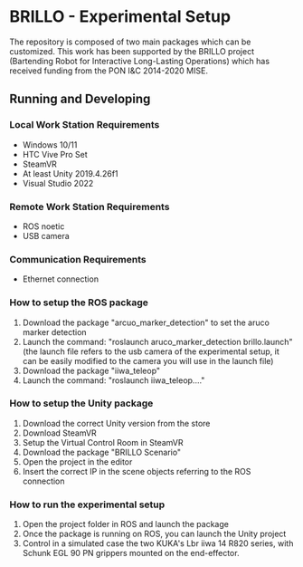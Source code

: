 # BRILLO - Experimental Setup

The repository is composed of two main packages which can be customized. 
This work has been supported by the BRILLO project (Bartending Robot for Interactive Long-Lasting Operations) which has received funding from the PON I&C 2014-2020 MISE. 

## Running and Developing

### Local Work Station Requirements
- Windows 10/11
- HTC Vive Pro Set
- SteamVR
- At least Unity 2019.4.26f1
- Visual Studio 2022

### Remote Work Station Requirements
- ROS noetic
- USB camera

### Communication Requirements
- Ethernet connection

### How to setup the ROS package
1. Download the package "arcuo_marker_detection" to set the aruco marker detection
2. Launch the command: "roslaunch aruco_marker_detection brillo.launch" (the launch file refers to the usb camera of the experimental setup, it can be easily modified to the camera you will use in the launch file)
3. Download the package "iiwa_teleop"
4. Launch the command: "roslaunch iiwa_teleop...."

### How to setup the Unity package
1. Download the correct Unity version from the store
2. Download SteamVR
3. Setup the Virtual Control Room in SteamVR
4. Download the package "BRILLO Scenario"
5. Open the project in the editor
6. Insert the correct IP in the scene objects referring to the ROS connection


### How to run the experimental setup
1. Open the project folder in ROS and launch the package
2. Once the package is running on ROS, you can launch the Unity project
3. Control in a simulated case the two KUKA's Lbr iiwa 14 R820 series, with Schunk EGL 90 PN grippers mounted on the end-effector.
